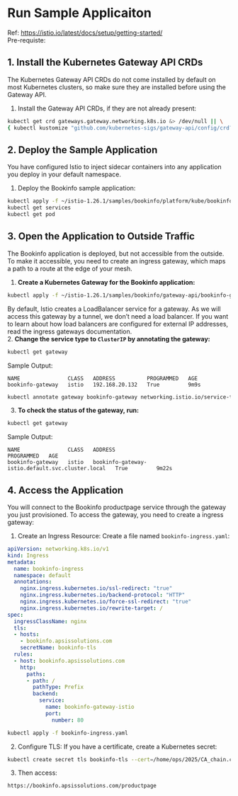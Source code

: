 # Run Sample Applicaiton 
Ref: https://istio.io/latest/docs/setup/getting-started/  
Pre-requiste:  
## 1. Install the Kubernetes Gateway API CRDs 
The Kubernetes Gateway API CRDs do not come installed by default on most Kubernetes clusters, so make sure they are installed before using the Gateway API.  
1. Install the Gateway API CRDs, if they are not already present:  
```bash
kubectl get crd gateways.gateway.networking.k8s.io &> /dev/null || \
{ kubectl kustomize "github.com/kubernetes-sigs/gateway-api/config/crd?ref=v1.3.0-rc.1" | kubectl apply -f -; }
```
## 2. Deploy the Sample Application
You have configured Istio to inject sidecar containers into any application you deploy in your default namespace.  
1. Deploy the Bookinfo sample application:
```bash
kubectl apply -f ~/istio-1.26.1/samples/bookinfo/platform/kube/bookinfo.yaml
kubectl get services
kubectl get pod
```
## 3. Open the Application to Outside Traffic
The Bookinfo application is deployed, but not accessible from the outside. To make it accessible, you need to create an ingress gateway, which maps a path to a route at the edge of your mesh.  
1. **Create a Kubernetes Gateway for the Bookinfo application:**
```bash
kubectl apply -f ~/istio-1.26.1/samples/bookinfo/gateway-api/bookinfo-gateway.yaml
```
By default, Istio creates a LoadBalancer service for a gateway. As we will access this gateway by a tunnel, we don’t need a load balancer. If you want to learn about how load balancers are configured for external IP addresses, read the ingress gateways documentation.  
2. **Change the service type to ```ClusterIP``` by annotating the gateway:**
```bash
kubectl get gateway
```
Sample Output: 
```plain
NAME               CLASS   ADDRESS          PROGRAMMED   AGE
bookinfo-gateway   istio   192.168.20.132   True         9m9s
```
```bash
kubectl annotate gateway bookinfo-gateway networking.istio.io/service-type=ClusterIP --namespace=default
```
3. **To check the status of the gateway, run:**
```bash
kubectl get gateway
```
Sample Output:  
```plain
NAME               CLASS   ADDRESS                                            PROGRAMMED   AGE
bookinfo-gateway   istio   bookinfo-gateway-istio.default.svc.cluster.local   True         9m22s
```
## 4. Access the Application 
You will connect to the Bookinfo productpage service through the gateway you just provisioned. To access the gateway, you need to create a ingress gateway:
1. Create an Ingress Resource: Create a file named ```bookinfo-ingress.yaml```:
```yaml
apiVersion: networking.k8s.io/v1
kind: Ingress
metadata:
  name: bookinfo-ingress
  namespace: default
  annotations:
    nginx.ingress.kubernetes.io/ssl-redirect: "true"
    nginx.ingress.kubernetes.io/backend-protocol: "HTTP"
    nginx.ingress.kubernetes.io/force-ssl-redirect: "true"
    nginx.ingress.kubernetes.io/rewrite-target: /
spec:
  ingressClassName: nginx
  tls:
  - hosts:
    - bookinfo.apsissolutions.com
    secretName: bookinfo-tls
  rules:
  - host: bookinfo.apsissolutions.com
    http:
      paths:
      - path: /
        pathType: Prefix
        backend:
          service:
            name: bookinfo-gateway-istio
            port:
              number: 80
```
```bash
kubectl apply -f bookinfo-ingress.yaml
```
2. Configure TLS: If you have a certificate, create a Kubernetes secret:
```bash
kubectl create secret tls bookinfo-tls --cert=/home/ops/2025/CA_chain.crt --key=/home/ops/2025/apsissolutions.com.key -n default
```
3. Then access:
```plain
https://bookinfo.apsissolutions.com/productpage
```



